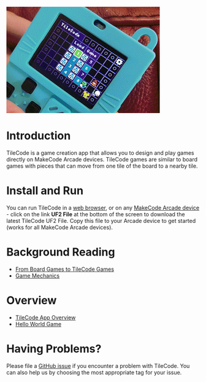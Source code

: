 [![TileCode](pics/meowbit.gif)](https://microsoft.github.io/tilecode/)

# Introduction

TileCode is a game creation app that allows you to design and play games directly on MakeCode Arcade devices. 
TileCode games are similar to board games with pieces that can move from one tile of the board to a nearby tile. 

# Install and Run

You can run TileCode in a [web browser](https://microsoft.github.io/tilecode/), or 
on any [MakeCode Arcade device](https://arcade.makecode.com/hardware) - click on
the link **UF2 File** at the bottom of the screen to download the latest TileCode
UF2 File. Copy this file to your Arcade device to get started (works for all MakeCode 
Arcade devices).

# Background Reading

* [From Board Games to TileCode Games](board)
* [Game Mechanics](mechanics)

# Overview

* [TileCode App Overview](tilecodeapp)
* [Hello World Game](helloworld)

# Having Problems?

Please file a [GitHub issue](https://github.com/microsoft/tilecode/issues) if you encounter 
a problem with TileCode. You can also help us by choosing the most appropriate tag for your issue. 
